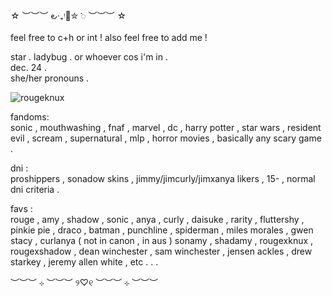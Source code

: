 
☆ ︶︶︶  ౿‧₊ᵎ🍒✮ 𞥊   ︶︶︶ ☆

feel free to c+h or int ! also feel free to add me !    
     
star . ladybug . or whoever cos i'm in .     
dec. 24 .         
she/her pronouns .
           
  ![rougeknux](https://github.com/user-attachments/assets/cf233d7d-f229-42ad-8cff-95e74c22401a)

fandoms:       
sonic , mouthwashing , fnaf , marvel , dc , harry potter , star wars , resident evil , scream , supernatural , mlp , horror movies , basically any scary game .
        
dni :     
proshippers , sonadow skins , jimmy/jimcurly/jimxanya likers , 15- , normal dni criteria .     
      
favs :     
rouge , amy , shadow , sonic , anya , curly , daisuke , rarity , fluttershy , pinkie pie , draco , batman , punchline , spiderman , miles morales , gwen stacy , curlanya ( not in canon , in aus ) sonamy , shadamy , rougexknux , rougexshadow , dean winchester , sam winchester , jensen ackles , drew starkey , jeremy allen white , etc . . .    
        
︶︶︶ ⊹ ︶︶︶ ୨♡୧ ︶︶︶ ⊹ ︶︶︶
